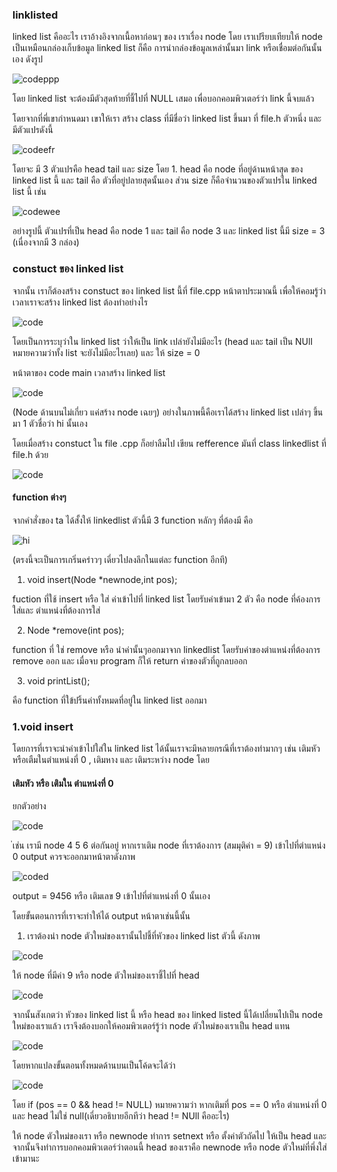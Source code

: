 ### linklisted

linked list คืออะไร เราอ้างอิงจากเนื้อหาก่อนๆ ของ เราเรื่อง node โดย เราเปรียบเทียบให้ node เป็นเหมือนกล่องเก็บข้อมูล linked list ก็คือ การนำกล่องข้อมูลเหล่านั้นมา link หรือเชื่อมต่อกันนั้นเอง ดังรูป

![codeppp](https://media.discordapp.net/attachments/1029082389852475525/1080259060730974368/IMG_1773.png?width=870&height=437)

โดย linked list จะต้องมีตัวสุดท้ายที่ชี้ไปที่ NULL เสมอ เพื่อบอกคอมพิวเตอร์ว่า link นี้จบแล้ว

โดยจากที่พี่เขากำหนดมา เขาให้เรา สร้าง class ที่มีชื่อว่า linked list ขึ้นมา ที่ file.h ตัวหนึ่ง และ มีตัวแปรดังนี้ 

![codeefr](https://media.discordapp.net/attachments/1029082389852475525/1080260142567804948/image.png)

โดยจะ มี 3 ตัวแปรคือ head tail และ size  โดย 1. head คือ node ที่อยู่ด้านหน้าสุด ของ linked list นี้ และ tail คือ ตัวที่อยู่ปลายสุดนั้นเอง ส่วน size ก็คือจำนวนของตัวแปรใน linked list นี้ เช่น 

![codewee](https://media.discordapp.net/attachments/1029082389852475525/1080261001984868372/IMG_1774.png?width=879&height=437)

อย่างรูปนี้ ตัวแปรที่เป็น head คือ node 1 และ  tail คือ  node 3 และ linked list นี้มี size = 3 (เนื่องจากมี 3 กล่อง)

### constuct ของ linked list 

จากนั้น เราก็ต้องสร้าง constuct ของ linked list นี้ที่ file.cpp หน้าตาประมาณนี้ เพื่อให้คอมรู้ว่าเวลาเราจะสร้าง linked list ต้องทำอย่างไร 

![code](https://media.discordapp.net/attachments/1029082389852475525/1080262959420411995/image.png)

โดยเป็นการระบุว่าใน linked list ว่าให้เป็น link เปล่ายังไม่มีอะไร (head และ tail เป็น NUll หมายความว่าทั้ง list จะยังไม่มีอะไรเลย) และ ให้ size = 0

หน้าตาของ code main เวลาสร้าง linked list 

![code](https://media.discordapp.net/attachments/1029082389852475525/1080263809719091290/image.png)

(Node ด้านบนไม่เกี่ยว แค่สร้าง node เฉยๆ) อย่างในภาพนี้คือเราได้สร้าง linked list เปล่าๆ ขึ้นมา 1 ตัวชื่อว่า hi นั้นเอง

โดยเมื่อสร้าง constuct ใน file .cpp ก็อย่าลืมไป เขียน refference มันที่ class linkedlist ที่ file.h ด้วย

![code](https://media.discordapp.net/attachments/1029082389852475525/1080268106280210482/image.png)


#### function ต่างๆ

จากคำสั่งของ ta ได้สั้งให้ linkedlist ตัวนี้มี 3 function หลักๆ ที่ต้องมี คือ

![hi](https://media.discordapp.net/attachments/1029082389852475525/1080268478084304986/image.png?width=698&height=437)

(ตรงนี้จะเป็นการเกริ่นคร่าวๆ เดี่ยวไปลงลึกในแต่ละ function อีกที)

1. void insert(Node *newnode,int pos);

fuction ที่ใช้ insert หรือ ใส่ ค่าเข้าไปที่ linked list โดยรับค่าเข้ามา 2 ตัว คือ node ที่ค้องการใส่และ ตำแหน่งที่ต้องการใส่

2. Node *remove(int pos); 

function ที่ ใช่ remove หรือ นำค่านั้นๆออกมาจาก linkedlist โดยรับค่าของตำแหน่งที่ต้องการ remove ออก และ เมื่อจบ program ก็ให้ return ค่าของตัวที่ถูกลบออก

3. void printList(); 

คือ function ที่ใข้ปริ้นค่าทั้งหมดที่อยู่ใน linked list ออกมา

### 1.void insert 

โดยการที่เราจะนำค่าเข้าไปใส่ใน linked list ได้นั้นเราจะมึหลายกรณีที่เราต้องทำมากๆ เช่น เติมหัวหรือเตืมในตำแหน่งที่ 0 , เติมหาง และ เติมระหว่าง node โดย 

#### เติมหัว หรือ เติมใน ตำแหน่งที่ 0 

ยกตัวอย่าง

![code](https://media.discordapp.net/attachments/1029082389852475525/1080272405471174656/IMG_1775.png?width=848&height=437)

่เช่น เรามี node 4 5 6 ต่อกันอยู่ หากเราเติม node ที่เราต้องการ (สมมุติค่า = 9) เข้าไปที่ตำแหน่ง 0 output ควรจะออกมาหน้าตาดังภาพ

![coded](https://media.discordapp.net/attachments/1029082389852475525/1080273114140770406/IMG_1776.png?width=960&height=407)

output = 9456 หรือ เติมเลข 9 เข้าไปที่ตำแหน่งที่ 0 นั้นเอง

โดยขั้นตอนการที่เราจะทำให้ได้ output หน้าตาเช่นนี้นั้น

1. เราต้องนำ node ตัวใหม่ของเรานั้นไปชี้ที่หัวของ linked list ตัวนี้ ดังภาพ 

![code](https://media.discordapp.net/attachments/1029082389852475525/1080272405471174656/IMG_1775.png?width=848&height=437)

ให้ node ที่มีค่า 9 หรือ node ตัวใหม่ของเราชี้ไปที่ head

![code](https://media.discordapp.net/attachments/1029082389852475525/1080274785784844358/IMG_1779.png?width=960&height=306)

จากนั้นสังเกตว่า หัวของ linked list นี้ หรือ head ของ linked listed นี้ได้เปลี่ยนไปเป็น node ใหม่ของเราแล้ว เราจึงต้องบอกให้คอมพิวเตอร์รู้ว่า node ตัวใหม่ของเราเป็น head แทน

![code](https://media.discordapp.net/attachments/1029082389852475525/1080274786007130212/IMG_1780.png?width=960&height=309)

โดยหากแปลงขั้นตอนทั้งหมดด้านบนเป็นโค้ดจะได้ว่า 

![code](https://media.discordapp.net/attachments/1029082389852475525/1080275728341422080/image.png)

โดย if (pos == 0 && head != NULL) หมายความว่า หากเติมที่ pos == 0 หรือ ตำแหน่งที่ 0 และ head ไม่ใช่ null(เดี่ยวอธิบายอีกทีว่า head != NUll คืออะไร) 

ให้ node ตัวใหม่ของเรา หรือ newnode ทำการ setnext หรือ ตั้งค่าตัวถัดไป ให้เป็น head และ จากนั้นจึงทำการบอกคอมพิวเตอร์ว่าตอนนี้ head ของเราคือ newnode หรือ node ตัวใหม่ที่พึ่งใส่เข้ามานะ

